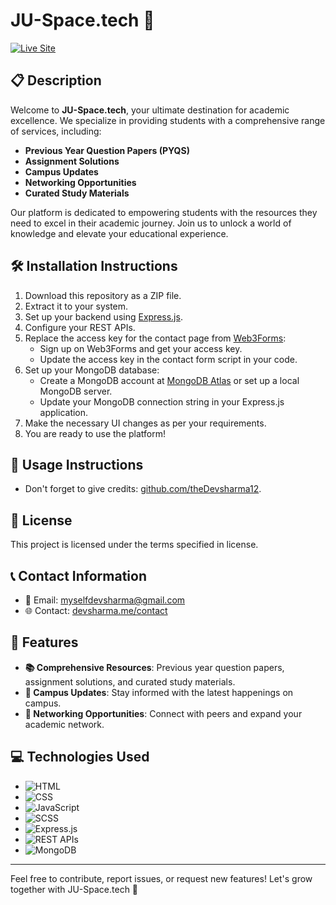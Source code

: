 # JU-Space.tech 🚀

[![Live Site](https://img.shields.io/badge/Live%20Site-juspace.tech-brightgreen)](https://juspace.tech)

## 📋 Description

Welcome to **JU-Space.tech**, your ultimate destination for academic excellence. We specialize in providing students with a comprehensive range of services, including:

- **Previous Year Question Papers (PYQS)**
- **Assignment Solutions**
- **Campus Updates**
- **Networking Opportunities**
- **Curated Study Materials**

Our platform is dedicated to empowering students with the resources they need to excel in their academic journey. Join us to unlock a world of knowledge and elevate your educational experience.

## 🛠️ Installation Instructions

1. Download this repository as a ZIP file.
2. Extract it to your system.
3. Set up your backend using [Express.js](https://expressjs.com/).
4. Configure your REST APIs.
5. Replace the access key for the contact page from [Web3Forms](https://web3forms.com/):
   - Sign up on Web3Forms and get your access key.
   - Update the access key in the contact form script in your code.
6. Set up your MongoDB database:
   - Create a MongoDB account at [MongoDB Atlas](https://www.mongodb.com/cloud/atlas) or set up a local MongoDB server.
   - Update your MongoDB connection string in your Express.js application.
7. Make the necessary UI changes as per your requirements.
8. You are ready to use the platform!

## 🚀 Usage Instructions

- Don't forget to give credits: [github.com/theDevsharma12](https://github.com/theDevsharma12).

## 📜 License

This project is licensed under the terms specified in license.

## 📞 Contact Information

- 📧 Email: [myselfdevsharma@gmail.com](mailto:myselfdevsharma@gmail.com)
- 🌐 Contact: [devsharma.me/contact](https://devsharma.me/contact)

## 🌟 Features

- **📚 Comprehensive Resources**: Previous year question papers, assignment solutions, and curated study materials.
- **🔔 Campus Updates**: Stay informed with the latest happenings on campus.
- **🤝 Networking Opportunities**: Connect with peers and expand your academic network.

## 💻 Technologies Used

- ![HTML](https://img.shields.io/badge/-HTML-orange)
- ![CSS](https://img.shields.io/badge/-CSS-blue)
- ![JavaScript](https://img.shields.io/badge/-JavaScript-yellow)
- ![SCSS](https://img.shields.io/badge/-SCSS-pink)
- ![Express.js](https://img.shields.io/badge/-Express.js-lightgrey)
- ![REST APIs](https://img.shields.io/badge/-REST%20APIs-green)
- ![MongoDB](https://img.shields.io/badge/-MongoDB-brightgreen)

---

Feel free to contribute, report issues, or request new features! Let's grow together with JU-Space.tech 🚀
